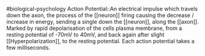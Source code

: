 #biological-psychology 
Action Potential::An electrical impulse which travels down the axon, the process of the [[neuron]] firing causing the decrease / increase in energy, sending a single down the [[neuron]], along the [[axon]]. Marked by rapid depolarisation of the cells plasma membrane, from a resting potential of -70mV to 40mV, and back again after slight [[Hyperpolarization]], to the resting potential. Each action potential takes a few milliseconds.